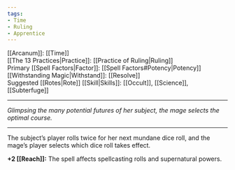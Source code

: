 ```yaml
---
tags:
- Time
- Ruling
- Apprentice
---
```


[[Arcanum]]: [[Time]]\
[[The 13 Practices|Practice]]: [[Practice of Ruling|Ruling]]\
Primary [[Spell Factors|Factor]]: [[Spell Factors#Potency|Potency]]\
[[Withstanding Magic|Withstand]]: [[Resolve]]\
Suggested [[Rotes|Rote]] [[Skill|Skills]]: [[Occult]], [[Science]], [[Subterfuge]]

---

_Glimpsing the many potential futures of her subject, the mage selects the optimal course._

---

The subject’s player rolls twice for her next mundane dice roll, and the mage’s player selects which dice roll takes effect.

**+2 [[Reach]]:** The spell affects spellcasting rolls and supernatural powers.